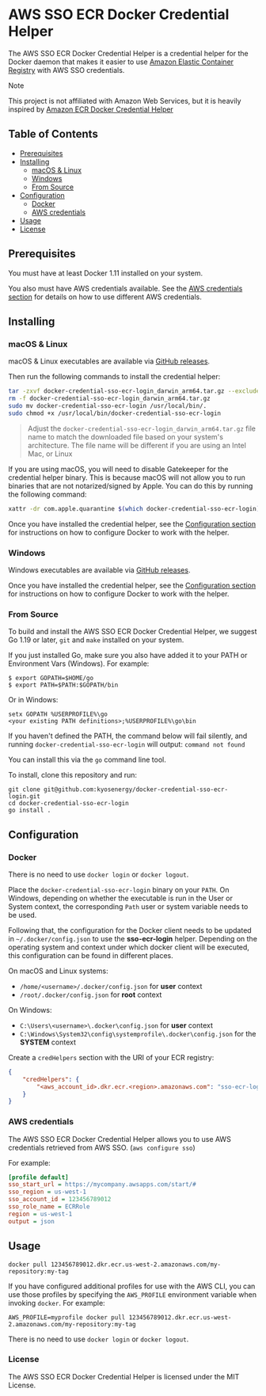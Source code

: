 # AWS SSO ECR Docker Credential Helper

The AWS SSO ECR Docker Credential Helper is a credential helper for the Docker daemon that makes it easier to use [Amazon Elastic Container Registry](https://aws.amazon.com/ecr/) with AWS SSO credentials.

> [!NOTE]
> This project is not affiliated with Amazon Web Services, but it is heavily inspired by [Amazon ECR Docker Credential Helper](https://github.com/awslabs/amazon-ecr-credential-helper)

## Table of Contents
  * [Prerequisites](#prerequisites)
  * [Installing](#installing)
    + [macOS & Linux](#macos--linux)
    + [Windows](#windows)
    + [From Source](#from-source)
  * [Configuration](#configuration)
    + [Docker](#docker)
    + [AWS credentials](#aws-credentials)
  * [Usage](#usage)
  * [License](#license)

## Prerequisites

You must have at least Docker 1.11 installed on your system.

You also must have AWS credentials available. See the [AWS credentials section](#aws-credentials) for details on how to use different AWS credentials.

## Installing

### macOS & Linux

macOS & Linux executables are available via [GitHub releases](https://github.com/kyosenergy/docker-credential-sso-ecr-login/releases).

Then run the following commands to install the credential helper:
```bash
tar -zxvf docker-credential-sso-ecr-login_darwin_arm64.tar.gz --exclude='./README.md'
rm -f docker-credential-sso-ecr-login_darwin_arm64.tar.gz
sudo mv docker-credential-sso-ecr-login /usr/local/bin/.
sudo chmod +x /usr/local/bin/docker-credential-sso-ecr-login
```
> Adjust the `docker-credential-sso-ecr-login_darwin_arm64.tar.gz` file name to match the downloaded file based on your system's architecture. The file name will be different if you are using an Intel Mac, or Linux

If you are using macOS, you will need to disable Gatekeeper for the credential helper binary. This is because macOS will not allow you to run binaries that are not notarized/signed by Apple. You can do this by running the following command:

```bash
xattr -dr com.apple.quarantine $(which docker-credential-sso-ecr-login)
```

Once you have installed the credential helper, see the [Configuration section](#configuration) for instructions on how to configure Docker to work with the helper.

### Windows

Windows executables are available via [GitHub releases](https://github.com/kyosenergy/docker-credential-sso-ecr-login/releases).

Once you have installed the credential helper, see the [Configuration section](#configuration) for instructions on how to configure Docker to work with the helper.

### From Source

To build and install the AWS SSO ECR Docker Credential Helper, we suggest Go 1.19 or later, `git` and `make` installed on your system.

If you just installed Go, make sure you also have added it to your PATH or Environment Vars (Windows). For example:

```
$ export GOPATH=$HOME/go
$ export PATH=$PATH:$GOPATH/bin
```

Or in Windows:

```
setx GOPATH %USERPROFILE%\go
<your existing PATH definitions>;%USERPROFILE%\go\bin
```

If you haven't defined the PATH, the command below will fail silently, and running `docker-credential-sso-ecr-login` will output: `command not found`

You can install this via the `go` command line tool.

To install, clone this repository and run:

```
git clone git@github.com:kyosenergy/docker-credential-sso-ecr-login.git
cd docker-credential-sso-ecr-login
go install .
```

## Configuration

### Docker

There is no need to use `docker login` or `docker logout`.

Place the `docker-credential-sso-ecr-login` binary on your `PATH`.
On Windows, depending on whether the executable is run in the User or System context, the corresponding `Path` user or system variable needs to be used.

Following that, the configuration for the Docker client needs to be updated in `~/.docker/config.json` to use the **sso-ecr-login** helper.
Depending on the operating system and context under which docker client will be executed, this configuration can be found in different places.
  
On macOS and Linux systems:
- `/home/<username>/.docker/config.json` for **user** context
- `/root/.docker/config.json` for **root** context
  
On Windows:
- `C:\Users\<username>\.docker\config.json` for **user** context
- `C:\Windows\System32\config\systemprofile\.docker\config.json` for the **SYSTEM** context

Create a `credHelpers` section with the URI of your ECR registry:

```json
{
	"credHelpers": {
		"<aws_account_id>.dkr.ecr.<region>.amazonaws.com": "sso-ecr-login"
	}
}
```

### AWS credentials

The AWS SSO ECR Docker Credential Helper allows you to use AWS credentials retrieved from AWS SSO. (`aws configure sso`)

For example:

```ini
[profile default]
sso_start_url = https://mycompany.awsapps.com/start/#
sso_region = us-west-1
sso_account_id = 123456789012
sso_role_name = ECRRole
region = us-west-1
output = json
```

## Usage

`docker pull 123456789012.dkr.ecr.us-west-2.amazonaws.com/my-repository:my-tag`

If you have configured additional profiles for use with the AWS CLI, you can use those profiles by specifying the `AWS_PROFILE` environment variable when invoking `docker`.
For example:

`AWS_PROFILE=myprofile docker pull 123456789012.dkr.ecr.us-west-2.amazonaws.com/my-repository:my-tag`

There is no need to use `docker login` or `docker logout`.

### License

The AWS SSO ECR Docker Credential Helper is licensed under the MIT License.
